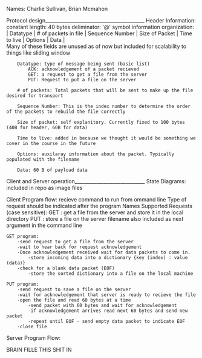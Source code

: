 Names: Charlie Sullivan, Brian Mcmahon

Protocol design_________________________________________
Header Information:
	constant length: 40 bytes
	deliminator: '@' symbol
	information organization: 
		| Datatype | # of packets in file | Sequence Number | Size of Packet | Time to live | Options | Data |		
		Many of these fields are unused as of now but included for scalability to things like sliding window
		
		Datatype: type of message being sent (basic list)
			ACK: acknowledgement of a packet recieved
			GET: a request to get a file from the server
			PUT: Request to put a file on the server
		
		# of packets: Total packets that will be sent to make up the file desired for transport
		
		Sequence Number: This is the index number to determine the order of the packets to rebuild the file correctly
		
		Size of packet: self explanitory. Currently fixed to 100 bytes (40B for header, 60B for data)
		
		Time to live: added in because we thought it would be something we cover in the course in the future
		
		Options: auxilaray information about the packet. Typically populated with the filename
		
		Data: 60 B of payload data

Client and Server operation_____________________________
State Diagrams:
	included in repo as image files
	
Client Program flow:
	recieve command to run from ommand line
	Type of request should be indicated after the program Names
		Supported Requests (case sensitive):
			GET : get a file from the server and store it in the local directory
			PUT : store a file on the server
	filename also included as next argument in the command line
	
	GET program:	
		-send request to get a file from the server
		-wait to hear back for request acknowledgement
		-Once acknowledgement received wait for data packets to come in. 
			-store incoming data into a dictionary {key (index) : value (data)}
		-check for a blank data packet (EOF)
			-store the sorted dictionary into a file on the local machine
		
	PUT program:
		-send request to save a file on the server
		-wait for acknowledgement that server is ready to recieve the file
		-open the file and read 60 bytes at a time
			-send packet with 60 bytes and wait for acknowledgement
			-if acknowledgement arrives read next 60 bytes and send new packet
			-repeat until EOF - send empty data packet to indicate EOF
		-close file
			
Server Program Flow:

BRAIN FILLE THIS SHIT IN
			
